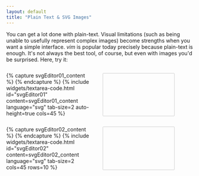 ```yaml
---
layout: default
title: "Plain Text & SVG Images"
---
```


You can get a lot done with plain-text. Visual limitations (such as being unable
to usefully represent complex images) become strengths when you want a simple
interface. *vim* is popular today precisely because plain-text is enough. It's
not always the best tool, of course, but even with images you'd be surprised.
Here, try it:

<div class="svg-demo">
  <div class="svg-demo-editor">
{% capture svgEditor01_content %}
<circle cx="80" cy="80" r="50" stroke="orange" stroke-width="10" fill="purple" />
{% endcapture %}
{% include widgets/textarea-code.html
  id="svgEditor01" content=svgEditor01_content language="svg" tab-size=2 auto-height=true cols=45 %}
  </div>
  <div class="svg-demo-preview">
    <svg id="svgPreview01" width="25ex" height="15ex"></svg>
  </div>
  <script>
  function updateSvgPreview01() {
    const svgCode = document.getElementById("svgEditor01").value;
    document.getElementById("svgPreview01").innerHTML = svgCode;
  }
  document.getElementById("svgEditor01").addEventListener("input", updateSvgPreview01);
  // Initial SVG render
  updateSvgPreview01();
  </script>
</div>
<div class="svg-demo">
  <div class="svg-demo-editor">
{% capture svgEditor02_content %}
<path stroke="orange"
d="M 10  0   l 0   160
   M 5   10  l 248 0
   M 243 3   l 0   161
   M 0   154 l 250 0
   M 154 5   l 0   144
   M 144 99  l 102 0
   M 188 89  l 0   55
   M 144 120 l 55  0"
/>
<path stroke="purple" stroke-width="4" stroke-linecap="round" fill="none"
d="M 10 154
   c  0  -144 144 -144 144 -144
   c  89  0   89   89  89   89
   c  0   55 -55   55 -55   55
   c -34  0  -34  -34 -34  -34
   c  0  -21  21  -21  21  -21
   c  13  0   13   13  13   13
   c  0   8  -8    8  -8    8
   c -5   0  -5   -5  -5   -5
   c  0  -3   3   -3   3   -3
   c  2   0   2    2   2    2
   c  0   1  -1    1  -1    1
   c -1   0  -1   -1  -1   -1"
/>
{% endcapture %}
{% include widgets/textarea-code.html
  id="svgEditor02" content=svgEditor02_content language="svg" tab-size=2 cols=45 rows=10 %}
  </div>
  <div class="svg-demo-preview">
    <svg id="svgPreview02" width="25ex" height="15ex"></svg>
  </div>
  <script>
  function updateSvgPreview02() {
    const svgCode = document.getElementById("svgEditor02").value;
    document.getElementById("svgPreview02").innerHTML = svgCode;
  }
  document.getElementById("svgEditor02").addEventListener("input", updateSvgPreview02);
  // Initial SVG render
  updateSvgPreview02();
  </script>
</div>
<style>
.svg-demo {
  display: flex;
  flex-direction: row;
  justify-content: center;
  align-items: center;
  align-content: stretch;
}
.svg-demo-editor {
  flex: 1;
  padding-right: 1em;
}
.svg-demo-editor textarea {
  font-family: monospace;
  font-size: 1em;
  padding: 0.5em;
  border: 1px solid #ccc;
  border-radius: 0.25em;
}
.svg-demo-preview {
  flex: 1;
  padding: 1em;
}
.svg-demo-preview svg {
  margin: auto;
  border: 1px solid #ccc;
  border-radius: 0.25ex;
}
</style>
